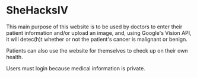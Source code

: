 # SheHacksIV
This main purpose of this website is to be used by doctors to enter their patient information and/or upload an image, and, using Google's Vision API, it will detec(h)t whether or not the patient's cancer is malignant or benign. 

Patients can also use the website for themselves to check up on their own health. 

Users must login because medical information is private. 
